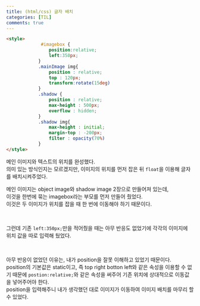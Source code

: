 ```yaml
---
title: (html/css) 글자 배치
categories: [TIL]
comments: true
---
```



```html
<style>
             #imagebox {
                position:relative;
                left:350px;
            }
            .mainImage img{
                position : relative;
                top : 120px;
                transform:rotate(15deg)
            }
            .shadow {
                position : relative;
                max-height : 500px;
                overflow : hidden;
            }
            .shadow img{
                max-height : initial;
                margin-top : -200px;
                filter : opacity(70%)
            }
</style>
```

메인 이미지와 텍스트의 위치를 완성했다.  
의미 있는 방식인지는 모르겠지만, 이미지의 위치를 먼저 잡은 뒤 `float`을 이용해 글자를 배치시켜주었다.  
  
메인 이미지는 object image와 shadow image 2장으로 만들어져 있는데,  
이것을 한번에 묶는 imagebox라는 부모를 먼저 만들어 줬었다.  
이것은 두 이미지가 위치를 잡을 때 한 번에 이동해야 하기 때문이다.

<br>

그런데 기존 `left:350px;`만을 적어줬을 때는 아무 반응도 없었기에 각각의 이미지에 위치 값을 따로 입력해 뒀었다.  

<br>

아무 반응이 없었던 이유는, 내가 position을 잘못 이해하고 있었기 때문이다.  
position의 기본값은 static이고, 즉 top right botton left와 같은 속성을 이용할 수 없기 때문에
`postion:relative;`와 같은 속성을 써주어 기존 위치에 상대적으로 이동값을 넣어주어야 한다.  
position을 입력해주니 내가 생각했던 대로 이미지가 이동하여 이미지 배치를 마무리 할 수 있었다.